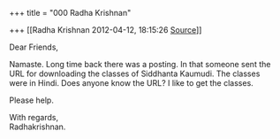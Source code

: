 +++
title = "000 Radha Krishnan"

+++
[[Radha Krishnan	2012-04-12, 18:15:26 [Source](https://groups.google.com/g/samskrita/c/NViiQLzKLfo)]]



Dear Friends,

Namaste. Long time back there was a posting. In that someone sent the  
URL for downloading the classes of Siddhanta Kaumudi. The classes  
were in Hindi. Does anyone know the URL? I like to get the classes.

Please help.

With regards,  
Radhakrishnan.  

